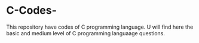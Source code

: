 # C-Codes-
This repository have codes of C programming language.
U will find here the basic and medium level of C programming languaage questions.

